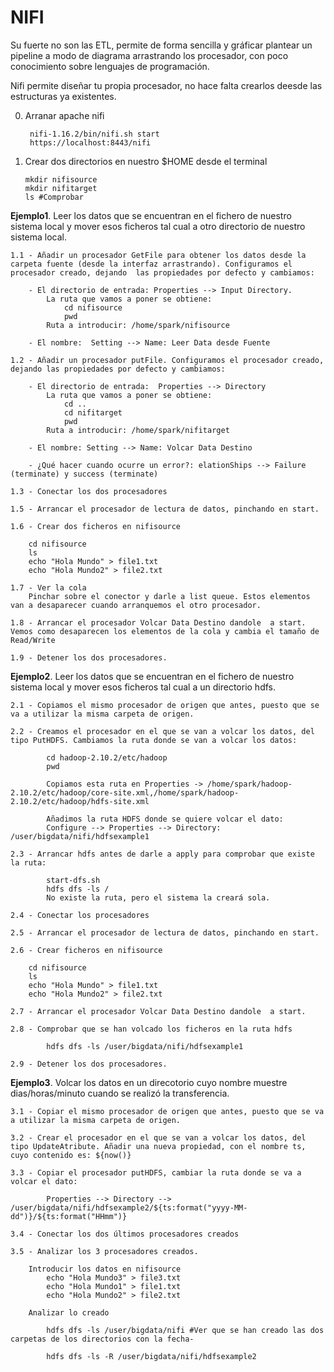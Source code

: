 # **NIFI** 

Su fuerte no son las ETL, permite de forma sencilla y gráficar plantear un pipeline a modo de diagrama arrastrando los procesador, con poco conocimiento sobre lenguajes de programación. 

Nifi permite diseñar tu propia procesador, no hace falta crearlos deesde las estructuras ya existentes.


0. Arranar apache nifi

        nifi-1.16.2/bin/nifi.sh start
        https://localhost:8443/nifi 

01. Crear dos directorios en nuestro $HOME desde el terminal

        mkdir nifisource
        mkdir nifitarget
        ls #Comprobar

**Ejemplo1**. Leer los datos que se encuentran en el fichero de nuestro sistema local y mover esos ficheros tal cual a otro directorio de nuestro sistema local.

    1.1 - Añadir un procesador GetFile para obtener los datos desde la carpeta fuente (desde la interfaz arrastrando). Configuramos el procesador creado, dejando  las propiedades por defecto y cambiamos:

        - El directorio de entrada: Properties --> Input Directory.        
            La ruta que vamos a poner se obtiene:
                cd nifisource
                pwd
            Ruta a introducir: /home/spark/nifisource

        - El nombre:  Setting --> Name: Leer Data desde Fuente      
    
    1.2 - Añadir un procesador putFile. Configuramos el procesador creado, dejando las propiedades por defecto y cambiamos:
    
        - El directorio de entrada:  Properties --> Directory
            La ruta que vamos a poner se obtiene:
                cd ..
                cd nifitarget
                pwd
            Ruta a introducir: /home/spark/nifitarget

        - El nombre: Setting --> Name: Volcar Data Destino

        - ¿Qué hacer cuando ocurre un error?: elationShips --> Failure (terminate) y success (terminate)

    1.3 - Conectar los dos procesadores

    1.5 - Arrancar el procesador de lectura de datos, pinchando en start.

    1.6 - Crear dos ficheros en nifisource

        cd nifisource
        ls 
        echo "Hola Mundo" > file1.txt
        echo "Hola Mundo2" > file2.txt

    1.7 - Ver la cola
        Pinchar sobre el conector y darle a list queue. Estos elementos van a desaparecer cuando arranquemos el otro procesador.

    1.8 - Arrancar el procesador Volcar Data Destino dandole  a start.  Vemos como desaparecen los elementos de la cola y cambia el tamaño de Read/Write

    1.9 - Detener los dos procesadores.

**Ejemplo2**. Leer los datos que se encuentran en el fichero de nuestro sistema local y mover esos ficheros tal cual a un directorio hdfs.

    2.1 - Copiamos el mismo procesador de origen que antes, puesto que se va a utilizar la misma carpeta de origen.

    2.2 - Creamos el procesador en el que se van a volcar los datos, del tipo PutHDFS. Cambiamos la ruta donde se van a volcar los datos:

            cd hadoop-2.10.2/etc/hadoop
            pwd

            Copiamos esta ruta en Properties -> /home/spark/hadoop-2.10.2/etc/hadoop/core-site.xml,/home/spark/hadoop-2.10.2/etc/hadoop/hdfs-site.xml

            Añadimos la ruta HDFS donde se quiere volcar el dato:
            Configure --> Properties --> Directory: /user/bigdata/nifi/hdfsexample1

    2.3 - Arrancar hdfs antes de darle a apply para comprobar que existe la ruta:

            start-dfs.sh
            hdfs dfs -ls /
            No existe la ruta, pero el sistema la creará sola.

    2.4 - Conectar los procesadores

    2.5 - Arrancar el procesador de lectura de datos, pinchando en start.

    2.6 - Crear ficheros en nifisource

        cd nifisource
        ls 
        echo "Hola Mundo" > file1.txt
        echo "Hola Mundo2" > file2.txt

    2.7 - Arrancar el procesador Volcar Data Destino dandole  a start.

    2.8 - Comprobar que se han volcado los ficheros en la ruta hdfs
        
            hdfs dfs -ls /user/bigdata/nifi/hdfsexample1

    2.9 - Detener los dos procesadores.

**Ejemplo3**. Volcar los datos en un direcotorio cuyo nombre muestre dias/horas/minuto cuando se realizó la transferencia.

    3.1 - Copiar el mismo procesador de origen que antes, puesto que se va a utilizar la misma carpeta de origen.

    3.2 - Crear el procesador en el que se van a volcar los datos, del tipo UpdateAtribute. Añadir una nueva propiedad, con el nombre ts, cuyo contenido es: ${now()}

    3.3 - Copiar el procesador putHDFS, cambiar la ruta donde se va a volcar el dato:

            Properties --> Directory --> /user/bigdata/nifi/hdfsexample2/${ts:format("yyyy-MM-dd")}/${ts:format("HHmm")}

    3.4 - Conectar los dos últimos procesadores creados

    3.5 - Analizar los 3 procesadores creados.

        Introducir los datos en nifisource
            echo "Hola Mundo3" > file3.txt
            echo "Hola Mundo1" > file1.txt
            echo "Hola Mundo2" > file2.txt

        Analizar lo creado

            hdfs dfs -ls /user/bigdata/nifi #Ver que se han creado las dos carpetas de los directorios con la fecha-

            hdfs dfs -ls -R /user/bigdata/nifi/hdfsexample2


